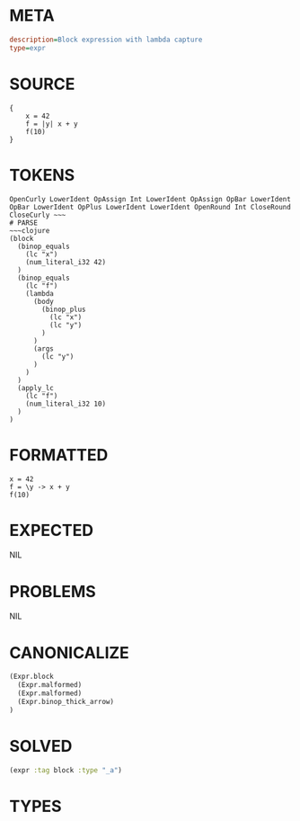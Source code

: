 # META
~~~ini
description=Block expression with lambda capture
type=expr
~~~
# SOURCE
~~~roc
{
    x = 42
    f = |y| x + y
    f(10)
}
~~~
# TOKENS
~~~text
OpenCurly LowerIdent OpAssign Int LowerIdent OpAssign OpBar LowerIdent OpBar LowerIdent OpPlus LowerIdent LowerIdent OpenRound Int CloseRound CloseCurly ~~~
# PARSE
~~~clojure
(block
  (binop_equals
    (lc "x")
    (num_literal_i32 42)
  )
  (binop_equals
    (lc "f")
    (lambda
      (body
        (binop_plus
          (lc "x")
          (lc "y")
        )
      )
      (args
        (lc "y")
      )
    )
  )
  (apply_lc
    (lc "f")
    (num_literal_i32 10)
  )
)
~~~
# FORMATTED
~~~roc
x = 42
f = \y -> x + y
f(10)
~~~
# EXPECTED
NIL
# PROBLEMS
NIL
# CANONICALIZE
~~~clojure
(Expr.block
  (Expr.malformed)
  (Expr.malformed)
  (Expr.binop_thick_arrow)
)
~~~
# SOLVED
~~~clojure
(expr :tag block :type "_a")
~~~
# TYPES
~~~roc
~~~
